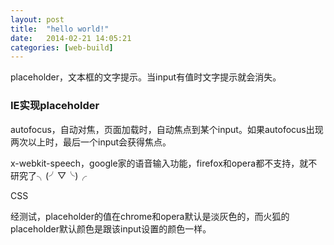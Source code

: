 ```yaml
---
layout: post
title:  "hello world!"
date:   2014-02-21 14:05:21
categories: [web-build]
---
```

placeholder，文本框的文字提示。当input有值时文字提示就会消失。
<h3>IE实现placeholder</h3>
autofocus，自动对焦，页面加载时，自动焦点到某个input。如果autofocus出现两次以上时，最后一个input会获得焦点。

x-webkit-speech，google家的语音输入功能，firefox和opera都不支持，就不研究了╮(╯▽╰)╭

CSS

经测试，placeholder的值在chrome和opera默认是淡灰色的，而火狐的placeholder默认颜色是跟该input设置的颜色一样。


